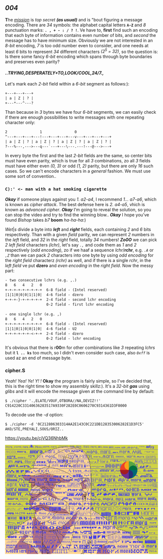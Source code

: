 ## *004*	
**T**he [*mission*](https://ioinformatics.org/files/ioi1989problem4.pdf)
is *top secret* ***(as usual)*** and is "bout figuring a message encoding.
There are *34* symbols: the alphabet capital letters **```A-Z```** and
*8* punctuation marks: **```. , + - : / ? !```**. Ve have to, **first**
find such an encoding that each byte of information contains even number
of bits, and *second* the message has to have minimum size.
Obviously we are not interested in an *8-bit* encoding, *7* is too
odd number even to consider, and one needs at least *6* bits to
represent *34* different characters *(2<sup>5</sup> = 32)*, so the
question is: Is there some fancy *6-bit* encoding which spans
through byte boundaries and preserves even parity?

#### *..TRYING,DESPERATELY+TO,LOOK/COOL,24/7.,*
Let's mark each *2-bit* field within a *6-bit* segment as follows:):
```
+---+---+---+
| a | Z | ? |
+---*---^---?
```
Than because in *3* bytes we have four *6-bit* segments, we can easily
check if there are enough possibilities to write messages with one
repeating character only:
```
2               1               0
^---+---+---+---!---+---+---+---v---+---+---+---+
| a | Z | ? | a | Z | ? | a | Z | ? | a | Z | ? |
?---%---,--->---q---`---+---\---.---!---@--->---+
```
In every byte the first and the last *2-bit* fields are the same, so
center bits must have even parity, which is true for all *3* combinations,
zo all *3* fields must have either even *(0, 3)* or odd *(1, 2)* parity,
but there are only *16* such cases. So we can't encode characters in a
*general* fashion. We must use some sort of convention..

### ```C):' <- man with a hat smoking cigarette```
***Okay*** if someone plays against you *1. a2-a4*, I recommend
*1... a7-a6*, which is known as *cipher attack*. The best defense here
is *2. a4-a5*, vhich is known as *advanced cipher*. ***Okay*** I'm
going to reveal the solution, so you can stop the video and try to find
the winning blow.. ***Okay*** I hope you've found *Bishop* takes *b7*
**boom** *ha-ha-ha*:)

*Wet*|*s* divide a byte into ***left*** and ***right*** fields, each
containing *2* and *6* bits respectively. Than with a given *field* parity,
we can represent *2* numbers in the *left* field, and *32* in the *right*
field, totally *34* numbers!
***Zo0O*** we can pick *2* *left field* characters
*(lchr)*, let's say *```.,```* and code them as *1* and *2* respectively
(*odd encoding*), zo if we haaf a sequence *lchr*/**rchr**, e.g. *```.A```*
or *```,Z```* than we can pack *2* characters into one byte by using *odd
encoding* for the *right field* characterz *(rchr)* as well, and if there is a
single *rchr*, in the *left field* ve put **dzero** and *even encoding* in the
*right field*. Now the messy part:
```
- two consecutive lchrs (e.g. ,.)
8   6   4   2   0 
+-+-+-+-+-+-+-+-+  6-8 field - (Intel reserved)
|1|1|0|0|0|1|1|0|  4-6 field - dzero
+-+-+-}-+-+-+-+-+  2-4 field - second lchr encoding
                   0-2 field - first lchr encoding

- one single lchr (e.g. ,)
8   6   4   2   0 
+-+-+-+-+-+-+-+-+  6-8 field - (Intel reserved)
|1|1|0|1|0|0|1|0|  4-6 field - U2
+-+-+-+-+-+-<-+-+  2-4 field - dzero
                   0-2 field - lchr encoding
```
It's obvious that there is r**00**m for other combinations like *3*
repeating *lchrs* but it **```l .. ks```** too much, so I didn't even
consider such case, also *```0xff```* is used az an end of message byte.

### cipher.S
*Yeah! Yea! Ye! Y! !* **Okay** the program is fairly simple, so I've
decided that, this is the right time to show my assembly skillz:). It's a
*32-bit* ***gas*** using *glibs* and it will encode the message 
given at the command line by default:
```
$ ./cipher '.,ELATE/VOUF,OTBORA//NA,DEVIZ!!'
C914220C33140636283517A9330F282E0C0606270C9314361D3F0000
```
To decode use the *-d* option:
```
$ ./cipher -d '0C212806303314AA2E143C0C221DB128353006282E1D3FC5'
AKO/STE,PREYALI,SOUS/ORIZ..
```

https://youtu.be/cjVQ36NhbMk

![fonts](pix/fonts.png)